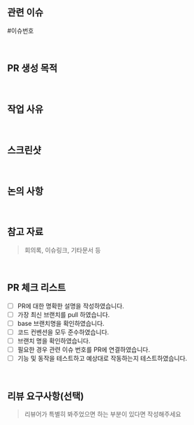 <!--
  아래의 목록을 기준으로 작업 단위를 나누어 주세요.
  1. 작업 단위가 독립적인 기능으로 동작 가능한가요?
  2. PR 제목이 명확하고 간결한가요?
  3. 이 작업 만으로 코드리뷰가 쉽고 명확한가요? PR 단위가 너무 크진 않은가요?
  4. 리뷰어 입장에서 명확히 이해할 수 있는 작업 단위인가요?
-->

## 관련 이슈

#이슈번호

<br/>

## PR 생성 목적

<!-- EX) 성능 이슈 해결을 위해 setInterval대신 MutationObserver 사용 -->

<br/>

## 작업 사유

<!-- 작업이 필요한 이유에 대해 간략히 설명해 주세요 -->

<br />

## 스크린샷

<!-- (Optional) -->

<br />

## 논의 사항

<!-- (Optional) -->

<br />

## 참고 자료

> 회의록, 이슈링크, 기타문서 등

<!-- (Optional) -->

<br />

## PR 체크 리스트

- [ ] PR에 대한 명확한 설명을 작성하였습니다.
- [ ] 가장 최신 브랜치를 pull 하였습니다.
- [ ] base 브랜치명을 확인하였습니다.
- [ ] 코드 컨벤션을 모두 준수하였습니다.
- [ ] 브랜치 명을 확인하였습니다.
- [ ] 필요한 경우 관련 이슈 번호를 PR에 연결하였습니다.
- [ ] 기능 및 동작을 테스트하고 예상대로 작동하는지 테스트하였습니다.

<br />

## 리뷰 요구사항(선택)

> 리뷰어가 특별히 봐주었으면 하는 부분이 있다면 작성해주세요
